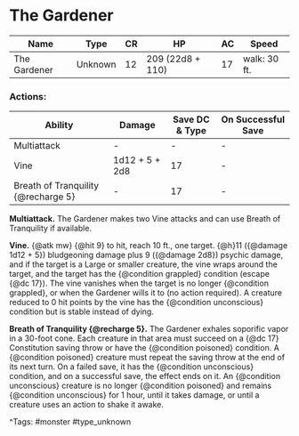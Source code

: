 # The Gardener

| Name | Type | CR | HP | AC | Speed |
|------|------|----|----|----|-------|
| The Gardener | Unknown | 12 | 209 (22d8 + 110) | 17 | walk: 30 ft. |

### Actions:

| Ability | Damage | Save DC & Type | On Successful Save |
|---------|--------|----------------|--------------------|
| Multiattack | - | - | - |
| Vine | 1d12 + 5 + 2d8 | 17 | - |
| Breath of Tranquility {@recharge 5} | - | 17 | - |


**Multiattack.** The Gardener makes two Vine attacks and can use Breath of Tranquility if available.

**Vine.** {@atk mw} {@hit 9} to hit, reach 10 ft., one target. {@h}11 ({@damage 1d12 + 5}) bludgeoning damage plus 9 ({@damage 2d8}) psychic damage, and if the target is a Large or smaller creature, the vine wraps around the target, and the target has the {@condition grappled} condition (escape {@dc 17}). The vine vanishes when the target is no longer {@condition grappled}, or when the Gardener wills it to (no action required). A creature reduced to 0 hit points by the vine has the {@condition unconscious} condition but is stable instead of dying.

**Breath of Tranquility {@recharge 5}.** The Gardener exhales soporific vapor in a 30-foot cone. Each creature in that area must succeed on a {@dc 17} Constitution saving throw or have the {@condition poisoned} condition. A {@condition poisoned} creature must repeat the saving throw at the end of its next turn. On a failed save, it has the {@condition unconscious} condition, and on a successful save, the effect ends on it. An {@condition unconscious} creature is no longer {@condition poisoned} and remains {@condition unconscious} for 1 hour, until it takes damage, or until a creature uses an action to shake it awake.

^Tags: #monster #type_unknown
